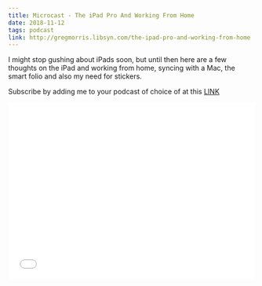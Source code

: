```yaml
---
title: Microcast - The iPad Pro And Working From Home
date: 2018-11-12
tags: podcast
link: http://gregmorris.libsyn.com/the-ipad-pro-and-working-from-home
---
```

I might stop gushing about iPads soon, but until then here are a few thoughts on the iPad and working from home, syncing with a Mac, the smart folio and also my need for stickers.

Subscribe by adding me to your podcast of choice of at this [LINK](http://gregmorris.libsyn.com/rss)

<iframe style="border: none" src="//html5-player.libsyn.com/embed/episode/id/7525766/height/360/theme/standard/autoplay/no/autonext/no/thumbnail/yes/preload/no/no_addthis/no/direction/backward/" height="360" width="100%" scrolling="no"  allowfullscreen webkitallowfullscreen mozallowfullscreen oallowfullscreen msallowfullscreen></iframe>
